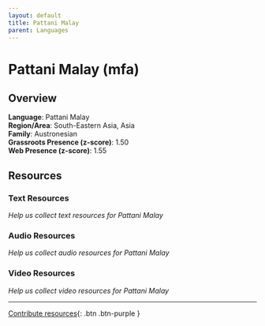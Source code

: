 ```yaml
---
layout: default
title: Pattani Malay
parent: Languages
---
```


# Pattani Malay (mfa)

## Overview

**Language**: Pattani Malay  
**Region/Area**: South-Eastern Asia, Asia  
**Family**: Austronesian  
**Grassroots Presence (z-score)**: 1.50  
**Web Presence (z-score)**: 1.55  

## Resources

### Text Resources
*Help us collect text resources for Pattani Malay*

### Audio Resources
*Help us collect audio resources for Pattani Malay*

### Video Resources
*Help us collect video resources for Pattani Malay*

---

[Contribute resources](https://forms.office.com/e/1SfLJx3u1r){: .btn .btn-purple }

